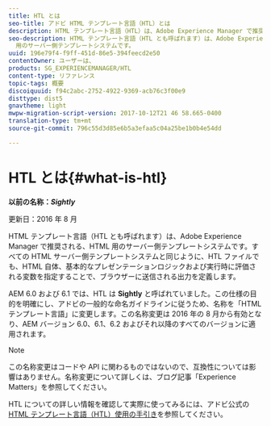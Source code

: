 ```yaml
---
title: HTL とは
seo-title: アドビ HTML テンプレート言語（HTL）とは
description: HTML テンプレート言語（HTL）は、Adobe Experience Manager で推奨される、HTML 用のサーバー側テンプレートシステムです。
seo-description: HTML テンプレート言語（HTL とも呼ばれます）は、Adobe Experience Manager で推奨される、HTML
  用のサーバー側テンプレートシステムです。
uuid: 196e79f4-f9ff-451d-86e5-394feecd2e50
contentOwner: ユーザーは、
products: SG_EXPERIENCEMANAGER/HTL
content-type: リファレンス
topic-tags: 概要
discoiquuid: f94c2abc-2752-4922-9369-acb76c3f00e9
disttype: dist5
gnavtheme: light
mwpw-migration-script-version: 2017-10-12T21 46 58.665-0400
translation-type: tm+mt
source-git-commit: 796c55d3d85e6b5a3efaa5c04a25be1b0b4e54dd

---
```



# HTL とは{#what-is-htl}

**以前の名称：*Sightly***

更新日：2016 年 8 月

HTML テンプレート言語（HTL とも呼ばれます）は、Adobe Experience Manager で推奨される、HTML 用のサーバー側テンプレートシステムです。すべての HTML サーバー側テンプレートシステムと同じように、HTL ファイルでも、HTML 自体、基本的なプレゼンテーションロジックおよび実行時に評価される変数を指定することで、ブラウザーに送信される出力を定義します。

AEM 6.0 および 6.1 では、HTL は **Sightly** と呼ばれていました。この仕様の目的を明確にし、アドビの一般的な命名ガイドラインに従うため、名称を「HTML テンプレート言語」に変更します。この名称変更は 2016 年の 8 月から有効となり、AEM バージョン 6.0、6.1、6.2 およびそれ以降のすべてのバージョンに適用されます。

>[!NOTE]
>
>この名称変更はコードや API に関わるものではないので、互換性については影響はありません。名称変更について詳しくは、ブログ記事「Experience Matters」を参照してください。

HTL についての詳しい情報を確認して実際に使ってみるには、アドビ公式の [HTML テンプレート言語（HTL）使用の手引き](overview.md)を参照してください。
